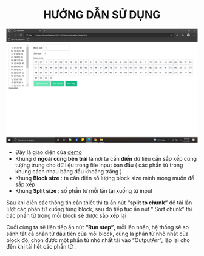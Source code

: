 # <div align="center">HƯỚNG DẪN SỬ DỤNG</div>
![Đây là tấm ảnh](https://raw.githubusercontent.com/Nhatthanh1/CS523_N05/Main/img/Picture1.png)

- Đây là giao diện của [demo](https://nhatthanh1.github.io/CS523_N05/ExternalSort/
)
- Khung ở **ngoài cùng bên trái** là nơi ta cần **điền** dữ liệu cần sắp xếp cũng tượng trưng cho dữ liệu trong file input ban đầu ( các phần tử trong khung cách nhau bằng dầu khoảng trắng ) 
- Khung **Block size** : ta cần điền số lượng block size mình mong muốn để sắp xếp
- Khung **Split size** : số phần tử mỗi lần tải xuống từ input

Sau khi điền các thông tin cần thiết thì ta ấn nút **“split to chunk”** để tải lần lượt các phần tử xuống từng block, sau đó tiếp tục ấn nút “ Sort chunk” thì các phần tử trong mỗi block sẽ được sắp xếp lại

Cuối cùng ta sẽ liên tiếp ấn nút **“Run step”**,  mỗi lần nhấn, hệ thống sẽ so sánh tất cả phần tử đầu tiên của mỗi block, cũng là phần tử nhỏ nhất của block đó, chọn được một phần tử nhỏ nhất tải vào “OutputArr”, lặp lại cho đến khi tải hết các phần tử .
